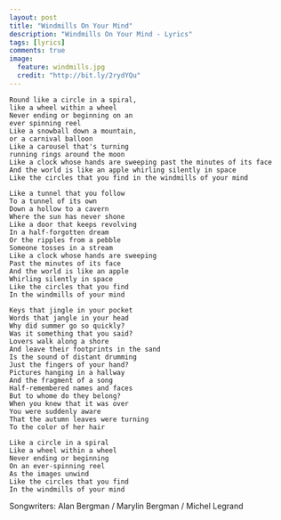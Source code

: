 ```yaml
---
layout: post
title: "Windmills On Your Mind"
description: "Windmills On Your Mind - Lyrics"
tags: [lyrics]
comments: true
image:
  feature: windmills.jpg
  credit: "http://bit.ly/2rydYQu"
---
```


    Round like a circle in a spiral,
    like a wheel within a wheel
    Never ending or beginning on an
    ever spinning reel
    Like a snowball down a mountain,
    or a carnival balloon
    Like a carousel that's turning
    running rings around the moon
    Like a clock whose hands are sweeping past the minutes of its face
    And the world is like an apple whirling silently in space
    Like the circles that you find in the windmills of your mind

    Like a tunnel that you follow
    To a tunnel of its own
    Down a hollow to a cavern
    Where the sun has never shone
    Like a door that keeps revolving
    In a half-forgotten dream
    Or the ripples from a pebble
    Someone tosses in a stream
    Like a clock whose hands are sweeping
    Past the minutes of its face
    And the world is like an apple
    Whirling silently in space
    Like the circles that you find
    In the windmills of your mind

    Keys that jingle in your pocket
    Words that jangle in your head
    Why did summer go so quickly?
    Was it something that you said?
    Lovers walk along a shore
    And leave their footprints in the sand
    Is the sound of distant drumming
    Just the fingers of your hand?
    Pictures hanging in a hallway
    And the fragment of a song
    Half-remembered names and faces
    But to whome do they belong?
    When you knew that it was over
    You were suddenly aware
    That the autumn leaves were turning
    To the color of her hair

    Like a circle in a spiral
    Like a wheel within a wheel
    Never ending or beginning
    On an ever-spinning reel
    As the images unwind
    Like the circles that you find
    In the windmills of your mind

Songwriters: Alan Bergman / Marylin Bergman / Michel Legrand
